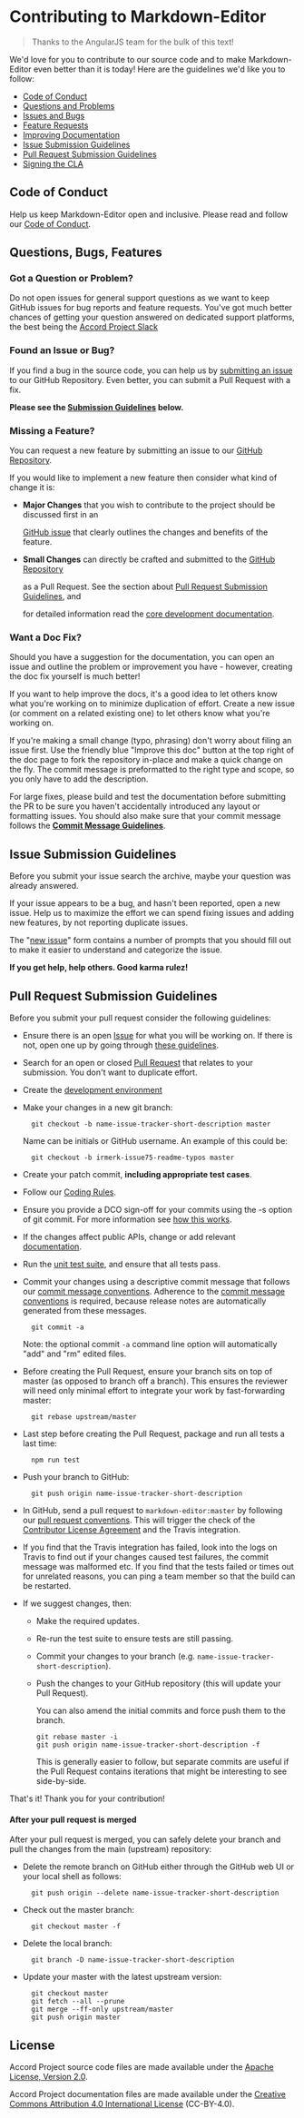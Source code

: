 # Contributing to Markdown-Editor

> Thanks to the AngularJS team for the bulk of this text!

We'd love for you to contribute to our source code and to make Markdown-Editor even better than it is today! Here are the guidelines we'd like you to follow:

* [Code of Conduct][contribute.coc]
* [Questions and Problems][contribute.question]
* [Issues and Bugs][contribute.issue]
* [Feature Requests][contribute.feature]
* [Improving Documentation][contribute.docs]
* [Issue Submission Guidelines][contribute.submit]
* [Pull Request Submission Guidelines][contribute.submitpr]
* [Signing the CLA][contribute.cla]

## <a name="coc"></a> Code of Conduct

Help us keep Markdown-Editor open and inclusive. Please read and follow our [Code of Conduct][coc].

## <a name="requests"></a> Questions, Bugs, Features

### <a name="question"></a> Got a Question or Problem?

Do not open issues for general support questions as we want to keep GitHub issues for bug reports and feature requests. You've got much better chances of getting your question answered on dedicated support platforms, the best being the [Accord Project Slack][apslack]

### <a name="issue"></a> Found an Issue or Bug?

If you find a bug in the source code, you can help us by [submitting an issue][github-issues] to our GitHub Repository. Even better, you can submit a Pull Request with a fix.

**Please see the **[**Submission Guidelines**][contribute.submit]** below.**

### <a name="feature"></a> Missing a Feature?

You can request a new feature by submitting an issue to our [GitHub Repository][github].

If you would like to implement a new feature then consider what kind of change it is:

* **Major Changes** that you wish to contribute to the project should be discussed first in an

  [GitHub issue][github-issues] that clearly outlines the changes and benefits of the feature.

* **Small Changes** can directly be crafted and submitted to the [GitHub Repository][github]

  as a Pull Request. See the section about [Pull Request Submission Guidelines][contribute.submitpr], and

  for detailed information read the [core development documentation][developers].

### <a name="docs"></a> Want a Doc Fix?

Should you have a suggestion for the documentation, you can open an issue and outline the problem or improvement you have - however, creating the doc fix yourself is much better!

If you want to help improve the docs, it's a good idea to let others know what you're working on to minimize duplication of effort. Create a new issue \(or comment on a related existing one\) to let others know what you're working on.

If you're making a small change \(typo, phrasing\) don't worry about filing an issue first. Use the friendly blue "Improve this doc" button at the top right of the doc page to fork the repository in-place and make a quick change on the fly. The commit message is preformatted to the right type and scope, so you only have to add the description.

For large fixes, please build and test the documentation before submitting the PR to be sure you haven't accidentally introduced any layout or formatting issues. You should also make sure that your commit message follows the [**Commit Message Guidelines**][developers.commits].

## <a name="submit"></a> Issue Submission Guidelines

Before you submit your issue search the archive, maybe your question was already answered.

If your issue appears to be a bug, and hasn't been reported, open a new issue. Help us to maximize the effort we can spend fixing issues and adding new features, by not reporting duplicate issues.

The "[new issue][github-new-issue]" form contains a number of prompts that you should fill out to make it easier to understand and categorize the issue.

**If you get help, help others. Good karma rulez!**

## <a name="submit-pr"></a> Pull Request Submission Guidelines

Before you submit your pull request consider the following guidelines:

* Ensure there is an open [Issue][github-issues] for what you will be working on. If there is not, open one up by going through [these guidelines][contribute.submit].
* Search for an open or closed [Pull Request][pulls] that relates to your submission. You don't want to duplicate effort.
* Create the [development environment][developers.setup]
* Make your changes in a new git branch:

  ```text
    git checkout -b name-issue-tracker-short-description master
  ```

  Name can be initials or GitHub username. An example of this could be:

  ```text
    git checkout -b irmerk-issue75-readme-typos master
  ```

* Create your patch commit, **including appropriate test cases**.
* Follow our [Coding Rules][developers.rules].
* Ensure you provide a DCO sign-off for your commits using the -s option of git commit. For more information see [how this works][dcohow].
* If the changes affect public APIs, change or add relevant [documentation][developers.documentation].
* Run the [unit test suite][developers.unit-tests], and ensure that all tests pass.

* Commit your changes using a descriptive commit message that follows our [commit message conventions][developers.commits]. Adherence to the [commit message conventions][developers.commits] is required, because release notes are automatically generated from these messages.

  ```text
    git commit -a
  ```

  Note: the optional commit `-a` command line option will automatically "add" and "rm" edited files.

* Before creating the Pull Request, ensure your branch sits on top of master (as opposed to branch off a branch). This ensures the reviewer will need only minimal effort to integrate your work by fast-forwarding master:

  ```text
    git rebase upstream/master
  ```

* Last step before creating the Pull Request, package and run all tests a last time:

  ```text
    npm run test
  ```

* Push your branch to GitHub:

  ```text
    git push origin name-issue-tracker-short-description
  ```

* In GitHub, send a pull request to `markdown-editor:master` by following our [pull request conventions][developers.pullrequest]. This will trigger the check of the [Contributor License Agreement][contribute.cla] and the Travis integration.
* If you find that the Travis integration has failed, look into the logs on Travis to find out if your changes caused test failures, the commit message was malformed etc. If you find that the tests failed or times out for unrelated reasons, you can ping a team member so that the build can be restarted.
* If we suggest changes, then:
  * Make the required updates.
  * Re-run the test suite to ensure tests are still passing.
  * Commit your changes to your branch \(e.g. `name-issue-tracker-short-description`\).
  * Push the changes to your GitHub repository \(this will update your Pull Request\).

    You can also amend the initial commits and force push them to the branch.

    ```text
    git rebase master -i
    git push origin name-issue-tracker-short-description -f
    ```

    This is generally easier to follow, but separate commits are useful if the Pull Request contains iterations that might be interesting to see side-by-side.

That's it! Thank you for your contribution!

#### After your pull request is merged

After your pull request is merged, you can safely delete your branch and pull the changes from the main \(upstream\) repository:

* Delete the remote branch on GitHub either through the GitHub web UI or your local shell as follows:

  ```text
    git push origin --delete name-issue-tracker-short-description
  ```

* Check out the master branch:

  ```text
    git checkout master -f
  ```

* Delete the local branch:

  ```text
    git branch -D name-issue-tracker-short-description
  ```

* Update your master with the latest upstream version:

  ```text
    git checkout master
    git fetch --all --prune
    git merge --ff-only upstream/master
    git push origin master
  ```

## License <a name="license"></a>

Accord Project source code files are made available under the [Apache License, Version 2.0][apache].

Accord Project documentation files are made available under the [Creative Commons Attribution 4.0 International License][creativecommons] (CC-BY-4.0).

[coc]: https://lfprojects.org/policies/code-of-conduct/
[apslack]: https://accord-project-slack-signup.herokuapp.com

[contribute.coc]: CONTRIBUTING.md#coc
[contribute.cla]: CONTRIBUTING.md#cla
[contribute.question]: CONTRIBUTING.md#question
[contribute.issue]: CONTRIBUTING.md#issue
[contribute.feature]: CONTRIBUTING.md#feature
[contribute.docs]: CONTRIBUTING.md#docs
[contribute.submit]: CONTRIBUTING.md#submit
[contribute.submitpr]: CONTRIBUTING.md#submit-pr

[developers]: DEVELOPERS.md
[developers.commits]: DEVELOPERS.md#commits
[developers.pullrequest]: DEVELOPERS.md#pullrequests
[developers.documentation]: DEVELOPERS.md#documentation
[developers.rules]: DEVELOPERS.md#rules
[developers.setup]: DEVELOPERS.md#setup
[developers.unit-tests]: DEVELOPERS.md#unit-tests

[github-new-issue]: https://github.com/accordproject/markdown-editor/issues/new
[github-issues]: https://github.com/accordproject/markdown-editor/issues
[github]: https://github.com/accordproject/markdown-editor
[pulls]: https://github.com/accordproject/markdown-editor/pulls

[dcohow]: https://github.com/probot/dco#how-it-works
[apache]: https://github.com/accordproject/markdown-editor/blob/master/LICENSE
[creativecommons]: http://creativecommons.org/licenses/by/4.0/
